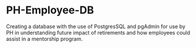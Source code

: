 # PH-Employee-DB
Creating a database with the use of PostgresSQL and pgAdmin for use by PH in understanding future impact of retirements and how employees could assist in a mentorship program.
